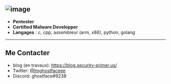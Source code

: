 ![image](https://user-images.githubusercontent.com/106155929/172268968-ab6ee6fa-078d-493f-89e6-936f9a9765fb.png)
---

- **Pentester**
- **Certified Malware Developper**
- **Langages** : c, cpp, assembleur (arm, x86), python, golang

---

## Me Contacter

- blog (en travaux): https://blog.security-primer.us/
- Twitter: [@Imghostfaceee](https://twitter.com/Imghostfaceee)
- Discord: ghostface#9238
